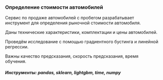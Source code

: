 ### Определение стоимости автомобилей

Сервис по продаже автомобилей с пробегом разрабатывает инструмент для определения рыночной стоимости автомобиля. 

Даны технические характеристики, комплектации и цены автомобилей.

Проведём исследование с помощью градиентного бустинга и линейной регрессии.

Важны качество предсказания, скорость предсказания, время обучения.

##### Инструменты: pandas, sklearn, lightgbm, time, numpy
